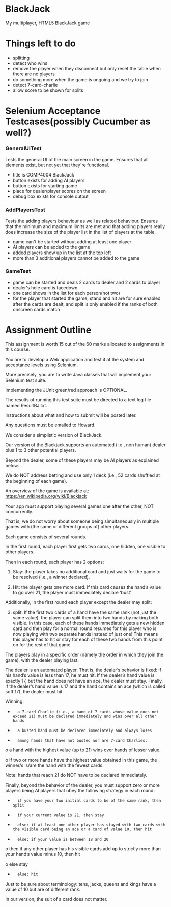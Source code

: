 # BlackJack

My multiplayer, HTML5 BlackJack game

# Things left to do

- splitting
- detect who wins
- remove the player when they disconnect but only reset the table when there are no players
- do something more when the game is ongoing and we try to join
- detect 7-card-charlie
- allow score to be shown for splits

# Selenium Acceptance Testcases(possibly Cucumber as well?)

### GeneralUITest

Tests the general UI of the main screen in the game. Ensures that all elements exist, but not yet that they're functional.

- title is COMP4004 BlackJack
- button exists for adding AI players
- button exists for starting game
- place for dealer/player scores on the screen
- debug box exists for console output

### AddPlayersTest

Tests the adding players behaviour as well as related behaviour. Ensures that the minimum and maximum limits are met and that adding players really does increase the size of the player list in the list of players at the table.

- game can't be started without adding at least one player
- AI players can be added to the game
- added players show up in the list at the top left
- more than 3 additional players cannot be added to the game

### GameTest
- game can be started and deals 2 cards to dealer and 2 cards to player
- dealer's hole card is facedown
- one card shows in the list for each person(not two)
- for the player that started the game, stand and hit are for sure enabled after the cards are dealt, and split is only enabled if the ranks of both onscreen cards match

# Assignment Outline

This assignment is worth 15 out of the 60 marks allocated to assignments in this course.

You are to develop a Web application and test it at the system and acceptance levels using Selenium.

More precisely, you are to write Java classes that will implement your Selenium test suite.

Implementing the JUnit green/red approach is OPTIONAL.

The results of running this test suite must be directed to a text log file named ResultBJ.txt.

Instructions about what and how to submit will be posted later.

Any questions must be emailed to Howard.

We consider a simplistic version of BlackJack.

Our version of the Blackjack supports an automated (i.e., non human) dealer plus 1 to 3 other potential players.

Beyond the dealer, some of these players may be AI players as explained below.

We do NOT address betting and use only 1 deck (i.e., 52 cards shuffled at the beginning of each game).

An overview of the game is available at: https://en.wikipedia.org/wiki/Blackjack

Your app must support playing several games one after the other, NOT concurrently.

That is, we do not worry about someone being simultaneously in multiple games with (the same or different groups of) other players.

Each game consists of several rounds.

In the first round, each player first gets two cards, one hidden, one visible to other players.

Then in each round, each player has 2 options:

1) Stay: the player takes no additional card and just waits for the game to be resolved (i.e., a winner declared).

2) Hit: the player gets one more card. If this card causes the hand’s value to go over 21, the player must immediately declare ‘bust’

Additionally, in the first round each player except the dealer may split:

3) split: If the first two cards of a hand have the same rank (not just the same value), the player can split them into two hands by making both visible. In this case, each of these hands immediately gets a new hidden card and then play for a normal round resumes for this player who is now playing with two separate hands instead of just one! This means this player has to hit or stay for each of these two hands from this point on for the rest of that game.

The players play in a specific order (namely the order in which they join the game), with the dealer playing last.

The dealer is an automated player. That is, the dealer’s behavior is fixed: if his hand’s value is less than 17, he must hit. If the dealer’s hand value is exactly 17, but the hand does not have an ace, the dealer must stay. Finally, if the dealer’s hand value is 17 and the hand contains an ace (which is called soft 17), the dealer must hit.

Winning:

-       a 7-card Charlie (i.e., a hand of 7 cards whose value does not exceed 21) must be declared immediately and wins over all other hands

-       a busted hand must be declared immediately and always loses

-       among hands that have not busted nor are 7-card Charlies:

o   a hand with the highest value (up to 21) wins over hands of lesser value.

o   If two or more hands have the highest value obtained in this game, the winner/s is/are the hand with the fewest cards.

Note: hands that reach 21 do NOT have to be declared immediately.

Finally, beyond the behavior of the dealer, you must support zero or more players being AI players that obey the following strategy in each round:

-       if you have your two initial cards to be of the same rank, then split

-       if your current value is 21, then stay

-       else: if at least one other player has stayed with two cards with the visible card being an ace or a card of value 10, then hit

-       else: if your value is between 18 and 20

o   then if any other player has his visible cards add up to strictly more than your hand’s value minus 10, then hit

o   else stay

-       else: hit

Just to be sure about terminology: tens, jacks, queens and kings have a value of 10 but are of different rank.

In our version, the suit of a card does not matter.